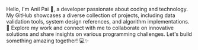 Hello, I'm Anil Pai 👋, a developer passionate about coding and technology. My GitHub showcases a diverse collection of projects, including data validation tools, system design references, and algorithm implementations. 🚀 Explore my work and connect with me to collaborate on innovative solutions and share insights on various programming challenges. Let's build something amazing together! 💻✨
